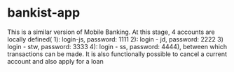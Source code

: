 # bankist-app
This is a similar version of Mobile Banking. At this stage, 4 accounts are locally defined( 1): login-js, password: 1111 2): login - jd, password: 2222 3) login - stw, password: 3333 4): login - ss, password: 4444), between which transactions can be made. It is also functionally possible to cancel a current account and also apply for a loan
